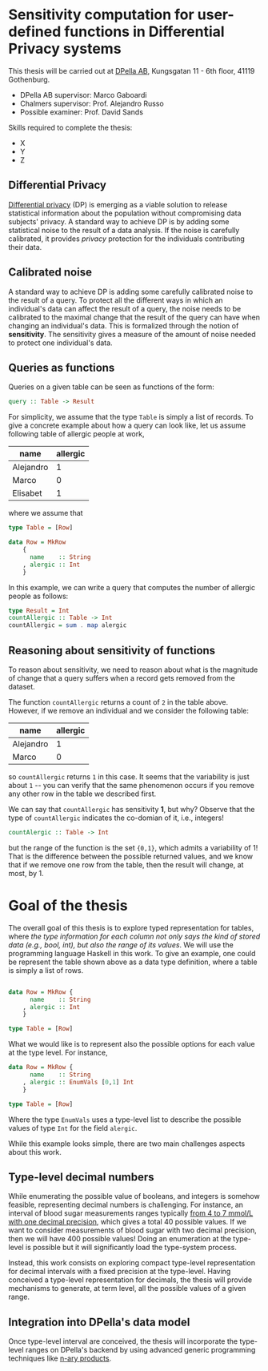# Sensitivity computation for user-defined functions in Differential Privacy systems

This thesis will be carried out at [DPella AB](www.dpella.io), Kungsgatan 11 - 6th floor, 41119
Gothenburg.

- DPella AB supervisor: Marco Gaboardi
- Chalmers supervisor: Prof. Alejandro Russo
- Possible examiner: Prof. David Sands

Skills required to complete the thesis:
- X
- Y
- Z

## Differential Privacy

[Differential privacy](https://link.springer.com/chapter/10.1007/11681878_14)
(DP) is emerging as a viable solution to release statistical information about
the population without compromising data subjects' privacy. A standard way to
achieve DP is by adding some statistical noise to the result of a data analysis.
If the noise is carefully calibrated, it provides *privacy* protection for the
individuals contributing their data.

## Calibrated noise

A standard way to achieve DP is adding some carefully calibrated noise to the
result of a query. To protect all the different ways in which an individual's
data can affect the result of a query, the noise needs to be calibrated to the
maximal change that the result of the query can have when changing an
individual's data. This is formalized through the notion of **sensitivity**. The
sensitivity gives a measure of the amount of noise needed to protect one
individual's data.

## Queries as functions

Queries on a given table can be seen as functions of the form:

```haskell
query :: Table -> Result
```

For simplicity, we assume that the type `Table` is simply a list of records. To
give a concrete example about how a query can look like, let us assume
following table of allergic people at work,

| name | allergic |
| ---- | ------- |
| Alejandro | 1 |
| Marco     | 0 |
| Elisabet  | 1 |

where we assume that

```haskell
type Table = [Row]

data Row = MkRow
    {
      name    :: String
    , alergic :: Int
    }
```

In this example, we can write a query that computes the number of allergic people as follows:

```haskell
type Result = Int
countAllergic :: Table -> Int
countAllergic = sum . map alergic
```

## Reasoning about sensitivity of functions

To reason about sensitivity, we need to reason about what is the magnitude of
change that a query suffers when a record gets removed from the dataset.

The function `countAllergic` returns a count of `2` in the table above. However,
if we remove an individual and we consider the following table:

| name | allergic |
| ---- | ------- |
| Alejandro | 1 |
| Marco     | 0 |

so `countAllergic` returns `1` in this case. It seems that the variability is
just about `1` -- you can verify that the same phenomenon occurs if you remove
any other row in the table we described first.

We can say that `countAllergic` has sensitivity **1**, but why? Observe that the
type of `countAllergic` indicates the co-domian of it, i.e., integers!

```haskell
countAlergic :: Table -> Int
```

but the range of the function is the set `{0,1}`, which admits a variability of
1! That is the difference between the possible returned values, and we know that
if we remove one row from the table, then the result will change, at most, by
1.

# Goal of the thesis

The overall goal of this thesis is to explore typed representation for tables,
where *the type information for each column not only says the kind of stored
data (e.g., bool, int), but also the range of its values*. We will use the
programming language Haskell in this work. To give an example, one could be
represent the table shown above as a data type definition, where a table is
simply a list of rows.

```haskell

data Row = MkRow {
      name    :: String
    , alergic :: Int
    }

type Table = [Row]
```

What we would like is to represent also the possible options for each value at
the type level. For instance,

```haskell
data Row = MkRow {
      name    :: String
    , alergic :: EnumVals [0,1] Int
    }

type Table = [Row]
```

Where the type `EnumVals` uses a type-level list to describe the possible values
of type `Int` for the field `alergic`.

While this example looks simple, there are two main challenges aspects about
this work.

## Type-level decimal numbers

While enumerating the possible value of booleans, and integers is somehow
feasible, representing decimal numbers is challenging. For instance, an interval
of blood sugar measurements ranges typically [from 4 to 7 mmol/L with one
decimal
precision](https://www.diabetes.co.uk/diabetes_care/blood-sugar-level-ranges.html),
which gives a total 40 possible values. If we want to consider measurements of
blood sugar with two decimal precision, then we will have 400 possible values!
Doing an enumeration at the type-level is possible but it will significantly
load the type-system process.

Instead, this work consists on exploring compact type-level representation for
decimal intervals with a fixed precision at the type-level. Having conceived a
type-level representation for decimals, the thesis will provide mechanisms to
generate, at term level, all the possible values of a given range.

## Integration into DPella's data model

Once type-level interval are conceived, the thesis will incorporate the
type-level ranges on DPella's backend by using advanced generic programming
techniques like [n-ary products](https://dl.acm.org/doi/10.1145/2633628.2633634).
